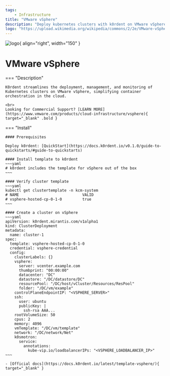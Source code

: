 ```yaml
---
tags:
    - Infrastructure
title: "VMware vSphere"
description: "Deploy kubernetes clusters with k0rdent on VMware vSphere infrastructure."
logo: "https://upload.wikimedia.org/wikipedia/commons/2/2e/VMware-vSphere-7.jpg"
---
```

![logo](https://upload.wikimedia.org/wikipedia/commons/2/2e/VMware-vSphere-7.jpg){ align="right", width="150" }
# VMware vSphere

=== "Description"

    K0rdent streamlines the deployment, management, and monitoring of Kubernetes clusters on VMware vSphere, simplifying container orchestration in the cloud.

    <br>
    Looking for Commercial Support? [LEARN MORE](https://www.vmware.com/products/cloud-infrastructure/vsphere){ target="_blank" .bold }
    

=== "Install"

    #### Prerequisites

    Deploy k0rdent: [QuickStart](https://docs.k0rdent.io/v0.1.0/guide-to-quickstarts/#guide-to-quickstarts)

    #### Install template to k0rdent
    ~~~yaml
    # k0rdent includes the template for vSphere out of the box
    ~~~
    
    #### Verify cluster template
    ~~~yaml
    kubectl get clustertemplate -n kcm-system
    # NAME                            VALID
    # vsphere-hosted-cp-0-1-0         true
    ~~~

    #### Create a cluster on vSphere
    ~~~yaml
    apiVersion: k0rdent.mirantis.com/v1alpha1
    kind: ClusterDeployment
    metadata:
      name: cluster-1
    spec:
      template: vsphere-hosted-cp-0-1-0
      credential: vsphere-credential
      config:
        clusterLabels: {}
        vsphere:
          server: vcenter.example.com
          thumbprint: "00:00:00"
          datacenter: "DC"
          datastore: "/DC/datastore/DC"
          resourcePool: "/DC/host/vCluster/Resources/ResPool"
          folder: "/DC/vm/example"
        controlPlaneEndpointIP: "<VSPHERE_SERVER>"
        ssh:
          user: ubuntu
          publicKey: |
            ssh-rsa AAA...
        rootVolumeSize: 50
        cpus: 2
        memory: 4096
        vmTemplate: "/DC/vm/template"
        network: "/DC/network/Net"
        k0smotron:
          service:
            annotations:
              kube-vip.io/loadbalancerIPs: "<VSPHERE_LOADBALANCER_IP>"
    ~~~

    - [Official docs](https://docs.k0rdent.io/latest/template-vsphere/){ target="_blank" }